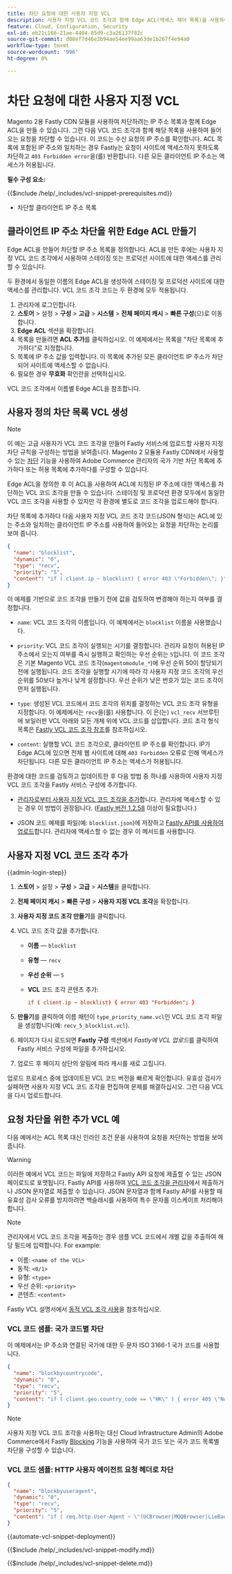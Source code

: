 ```yaml
---
title: 차단 요청에 대한 사용자 지정 VCL
description: 사용자 지정 VCL 코드 조각과 함께 Edge ACL(액세스 제어 목록)을 사용하여 IP 주소별 수신 요청을 차단합니다.
feature: Cloud, Configuration, Security
exl-id: eb21c166-21ae-4404-85d9-c3a26137f82c
source-git-commit: d08ef7d46e3b94ae54ee99aa63de1b267f4e94a0
workflow-type: tm+mt
source-wordcount: '996'
ht-degree: 0%

---
```


# 차단 요청에 대한 사용자 지정 VCL

Magento 2용 Fastly CDN 모듈을 사용하여 차단하려는 IP 주소 목록과 함께 Edge ACL을 만들 수 있습니다. 그런 다음 VCL 코드 조각과 함께 해당 목록을 사용하여 들어오는 요청을 차단할 수 있습니다. 이 코드는 수신 요청의 IP 주소를 확인합니다. ACL 목록에 포함된 IP 주소와 일치하는 경우 Fastly는 요청이 사이트에 액세스하지 못하도록 차단하고 `403 Forbidden error`을(를) 반환합니다. 다른 모든 클라이언트 IP 주소는 액세스가 허용됩니다.

**필수 구성 요소:**

{{$include /help/_includes/vcl-snippet-prerequisites.md}}

- 차단할 클라이언트 IP 주소 목록

## 클라이언트 IP 주소 차단을 위한 Edge ACL 만들기

Edge ACL을 만들어 차단할 IP 주소 목록을 정의합니다. ACL을 만든 후에는 사용자 지정 VCL 코드 조각에서 사용하여 스테이징 또는 프로덕션 사이트에 대한 액세스를 관리할 수 있습니다.

두 환경에서 동일한 이름의 Edge ACL을 생성하여 스테이징 및 프로덕션 사이트에 대한 액세스를 관리합니다. VCL 코드 조각 코드는 두 환경에 모두 적용됩니다.

1. 관리자에 로그인합니다.
1. **스토어** > 설정 > **구성** > **고급** > **시스템** > **전체 페이지 캐시** > **빠른 구성**(으)로 이동합니다.
1. **Edge ACL** 섹션을 확장합니다.
1. 목록을 만들려면 **ACL 추가**&#x200B;를 클릭하십시오. 이 예제에서는 목록을 &quot;차단 목록에 추가하다&quot;로 지정합니다.
1. 목록에 IP 주소 값을 입력합니다. 이 목록에 추가된 모든 클라이언트 IP 주소가 차단되어 사이트에 액세스할 수 없습니다.
1. 필요한 경우 **무효화** 확인란을 선택하십시오.

VCL 코드 조각에서 이름별 Edge ACL을 참조합니다.

## 사용자 정의 차단 목록 VCL 생성

>[!NOTE]
>
>이 예는 고급 사용자가 VCL 코드 조각을 만들어 Fastly 서비스에 업로드할 사용자 지정 차단 규칙을 구성하는 방법을 보여줍니다. Magento 2 모듈용 Fastly CDN에서 사용할 수 있는 [차단](https://github.com/fastly/fastly-magento2/blob/master/Documentation/Guides/BLOCKING.md) 기능을 사용하여 Adobe Commerce 관리자의 국가 기반 차단 목록에 추가하다 또는 허용 목록에 추가하다를 구성할 수 있습니다.

Edge ACL을 정의한 후 이 ACL을 사용하여 ACL에 지정된 IP 주소에 대한 액세스를 차단하는 VCL 코드 조각을 만들 수 있습니다. 스테이징 및 프로덕션 환경 모두에서 동일한 VCL 코드 조각을 사용할 수 있지만 각 환경에 별도로 코드 조각을 업로드해야 합니다.

차단 목록에 추가하다 다음 사용자 지정 VCL 코드 조각 코드(JSON 형식)는 ACL에 있는 주소와 일치하는 클라이언트 IP 주소를 사용하여 들어오는 요청을 차단하는 논리를 보여 줍니다.

```json
{
  "name": "blocklist",
  "dynamic": "0",
  "type": "recv",
  "priority": "5",
  "content": "if ( client.ip ~ blocklist) { error 403 \"Forbidden\"; }"
}
```

이 예제를 기반으로 코드 조각을 만들기 전에 값을 검토하여 변경해야 하는지 여부를 결정합니다.

- `name`: VCL 코드 조각의 이름입니다. 이 예제에서는 `blocklist` 이름을 사용했습니다.

- `priority`: VCL 코드 조각이 실행되는 시기를 결정합니다. 관리자 요청이 허용된 IP 주소에서 오는지 여부를 즉시 실행하고 확인하는 우선 순위는 `5`입니다. 이 코드 조각은 기본 Magento VCL 코드 조각(`magentomodule_*`)에 우선 순위 50이 할당되기 전에 실행됩니다. 코드 조각을 실행할 시기에 따라 각 사용자 지정 코드 조각의 우선 순위를 50보다 높거나 낮게 설정합니다. 우선 순위가 낮은 번호가 있는 코드 조각이 먼저 실행됩니다.

- `type`: 생성된 VCL 코드에서 코드 조각의 위치를 결정하는 VCL 코드 조각 유형을 지정합니다. 이 예제에서는 `recv`을(를) 사용합니다. 이 은(는) `vcl_recv` 서브루틴에 보일러판 VCL 아래와 모든 개체 위에 VCL 코드를 삽입합니다. 코드 조각 형식 목록은 [Fastly VCL 코드 조각 참조](https://docs.fastly.com/api/config#api-section-snippet)를 참조하십시오.

- `content`: 실행할 VCL 코드 조각으로, 클라이언트 IP 주소를 확인합니다. IP가 Edge ACL에 있으면 전체 웹 사이트에 대해 `403 Forbidden` 오류로 인해 액세스가 차단됩니다. 다른 모든 클라이언트 IP 주소는 액세스가 허용됩니다.

환경에 대한 코드를 검토하고 업데이트한 후 다음 방법 중 하나를 사용하여 사용자 지정 VCL 코드 조각을 Fastly 서비스 구성에 추가합니다.

- [관리자로부터 사용자 지정 VCL 코드 조각을 추가](#add-the-custom-vcl-snippet)합니다. 관리자에 액세스할 수 있는 경우 이 방법이 권장됩니다. ([Fastly 버전 1.2.58](fastly-configuration.md#upgrade-fastly-module) 이상이 필요합니다.)

- JSON 코드 예제를 파일(예: `blocklist.json`)에 저장하고 [Fastly API를 사용하여 업로드](fastly-vcl-custom-snippets.md#manage-custom-vcl-snippets-using-the-api)합니다. 관리자에 액세스할 수 없는 경우 이 메서드를 사용합니다.

## 사용자 지정 VCL 코드 조각 추가

{{admin-login-step}}

1. **스토어** > 설정 > **구성** > **고급** > **시스템**&#x200B;을 클릭합니다.

1. **전체 페이지 캐시** > **빠른 구성** > **사용자 지정 VCL 조각**&#x200B;을 확장합니다.

1. **사용자 지정 코드 조각 만들기**&#x200B;를 클릭합니다.

1. VCL 코드 조각 값을 추가합니다.

   - **이름** — `blocklist`

   - **유형** — `recv`

   - **우선 순위** — `5`

   - **VCL** 코드 조각 콘텐츠 추가:

     ```conf
     if ( client.ip ~ blocklist) { error 403 "Forbidden"; }
     ```

1. **만들기**&#x200B;를 클릭하여 이름 패턴이 `type_priority_name.vcl`인 VCL 코드 조각 파일을 생성합니다(예: `recv_5_blocklist.vcl`).

1. 페이지가 다시 로드되면 **Fastly 구성** 섹션에서 *Fastly에 VCL 업로드*&#x200B;를 클릭하여 Fastly 서비스 구성에 파일을 추가하십시오.

1. 업로드 후 페이지 상단의 알림에 따라 캐시를 새로 고칩니다.

업로드 프로세스 중에 업데이트된 VCL 코드 버전을 빠르게 확인합니다. 유효성 검사가 실패하면 사용자 지정 VCL 코드 조각을 편집하여 문제를 해결하십시오. 그런 다음 VCL을 다시 업로드합니다.

## 요청 차단을 위한 추가 VCL 예

다음 예에서는 ACL 목록 대신 인라인 조건 문을 사용하여 요청을 차단하는 방법을 보여 줍니다.

>[!WARNING]
>
>이러한 예에서 VCL 코드는 파일에 저장하고 Fastly API 요청에 제출할 수 있는 JSON 페이로드로 포맷됩니다. Fastly API를 사용하여 [VCL 코드 조각을 관리자](#add-the-custom-vcl-snippet)에서 제출하거나 JSON 문자열로 제출할 수 있습니다. JSON 문자열과 함께 Fastly API를 사용할 때 유효성 검사 오류를 방지하려면 백슬래시를 사용하여 특수 문자를 이스케이프 처리해야 합니다.

>[!NOTE]
>관리자에서 VCL 코드 조각을 제출하는 경우 샘플 VCL 코드에서 개별 값을 추출하여 해당 필드에 입력합니다. For example:
>- 이름: `<name of the VCL>`
>- 동적: `<0/1>`
>- 유형: `<type>`
>- 우선 순위: `<priority>`
>- 콘텐츠: `<content>`

Fastly VCL 설명서에서 [동적 VCL 조각 사용](https://docs.fastly.com/vcl/vcl-snippets/)을 참조하십시오.

### VCL 코드 샘플: 국가 코드별 차단

이 예제에서는 IP 주소와 연결된 국가에 대한 두 문자 ISO 3166-1 국가 코드를 사용합니다.

```json
{
  "name": "blockbycountrycode",
  "dynamic": "0",
  "type": "recv",
  "priority": "5",
  "content": "if ( client.geo.country_code == \"HK\" ) { error 405 \"Not allowed\";}"
}
```

>[!NOTE]
>
>사용자 지정 VCL 코드 조각을 사용하는 대신 Cloud Infrastructure Admin의 Adobe Commerce에서 Fastly [Blocking](https://github.com/fastly/fastly-magento2/blob/master/Documentation/Guides/BLOCKING.md) 기능을 사용하여 국가 코드 또는 국가 코드 목록별 차단을 구성할 수 있습니다.

### VCL 코드 샘플: HTTP 사용자 에이전트 요청 헤더로 차단

```json
{
  "name": "blockbyuseragent",
  "dynamic": "0",
  "type": "recv",
  "priority": "5",
  "content": "if ( req.http.User-Agent ~ \"(UCBrowser|MQQBrowser|LieBaoFast|Mb2345Browser)\" ) {error 405 \"Not allowed\";}"
}
```

{{automate-vcl-snippet-deployment}}

{{$include /help/_includes/vcl-snippet-modify.md}}

{{$include /help/_includes/vcl-snippet-delete.md}}

<!-- Last updated from includes: 2025-01-27 17:16:28 -->
